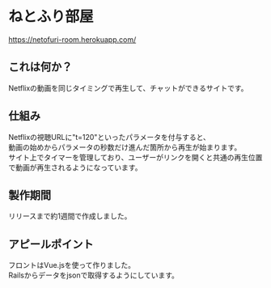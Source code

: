# ねとふり部屋
https://netofuri-room.herokuapp.com/

## これは何か？
Netflixの動画を同じタイミングで再生して、チャットができるサイトです。

## 仕組み
Netflixの視聴URLに"t=120"といったパラメータを付与すると、  
動画の始めからパラメータの秒数だけ進んだ箇所から再生が始まります。  
サイト上でタイマーを管理しており、ユーザーがリンクを開くと共通の再生位置で動画が再生されるようになっています。

## 製作期間
リリースまで約1週間で作成しました。

## アピールポイント
フロントはVue.jsを使って作りました。  
Railsからデータをjsonで取得するようにしています。
